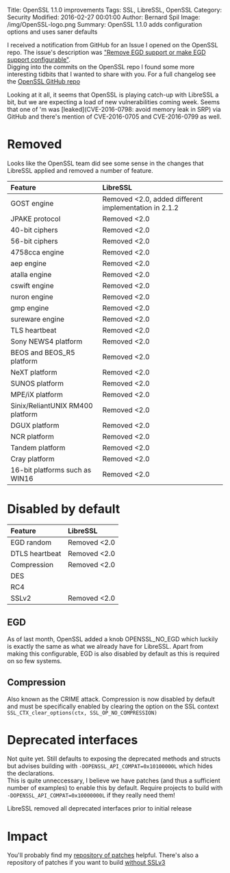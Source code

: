 Title: OpenSSL 1.1.0 improvements
Tags: SSL, LibreSSL, OpenSSL
Category: Security
Modified: 2016-02-27 00:01:00
Author: Bernard Spil
Image: /img/OpenSSL-logo.png
Summary: OpenSSL 1.1.0 adds configuration options and uses saner defaults

I received a notification from GitHub for an Issue I opened on the OpenSSL repo. The issue's description was ["Remove EGD support or make EGD support configurable"](https://github.com/openssl/openssl/issues/296).	
Digging into the commits on the OpenSSL repo I found some more interesting tidbits that I wanted to share with you. For a full changelog see the [OpenSSL GitHub repo](https://github.com/openssl/openssl/blob/master/CHANGES)

Looking at it all, it seems that OpenSSL is playing catch-up with LibreSSL a bit, but we are expecting a load of new vulnerabilities coming week. Seems that one of 'm was [leaked](CVE-2016-0798: avoid memory leak in SRP) via GitHub and there's mention of CVE-2016-0705 and CVE-2016-0799 as well.

# Removed

Looks like the OpenSSL team did see some sense in the changes that LibreSSL applied and removed a number of feature.

| Feature | LibreSSL
|:---|:---|
| GOST engine | Removed <2.0, added different implementation in 2.1.2 | 
| JPAKE protocol | Removed <2.0 |
| 40-bit ciphers | Removed <2.0 |
| 56-bit ciphers | Removed <2.0 |
| 4758cca engine | Removed <2.0 |
| aep engine | Removed <2.0 |
| atalla engine | Removed <2.0 |
| cswift engine | Removed <2.0 |
| nuron engine | Removed <2.0 |
| gmp engine | Removed <2.0 |
| sureware engine | Removed <2.0 |
| TLS heartbeat | Removed <2.0 |
| Sony NEWS4 platform | Removed <2.0 |
| BEOS and BEOS_R5 platform | Removed <2.0 |
| NeXT platform | Removed <2.0 |
| SUNOS platform | Removed <2.0 |
| MPE/iX platform | Removed <2.0 |
| Sinix/ReliantUNIX RM400 platform | Removed <2.0 |
| DGUX platform | Removed <2.0 |
| NCR platform | Removed <2.0 |
| Tandem platform | Removed <2.0 |
| Cray platform | Removed <2.0 |
| 16-bit platforms such as WIN16 | Removed <2.0 |

# Disabled by default

| Feature | LibreSSL
|:---|:---|
| EGD random | Removed <2.0 |
| DTLS heartbeat | Removed <2.0 |
| Compression | Removed <2.0 |
| DES | |
| RC4 | |
| SSLv2 | Removed <2.0 |

## EGD

As of last month, OpenSSL added a knob OPENSSL_NO_EGD which luckily is exactly the same as what we already have for LibreSSL.
Apart from making this configurable, EGD is also disabled by default as this is required on so few systems.

## Compression

Also known as the CRIME attack. Compression is now disabled by default and must be specifically enabled by clearing the option on the SSL context `SSL_CTX_clear_options(ctx, SSL_OP_NO_COMPRESSION)`

# Deprecated interfaces

Not quite yet. Still defaults to exposing the deprecated methods and structs but advises building with `-DOPENSSL_API_COMPAT=0x10100000L` which hides the declarations.   
This is quite unneccessary, I believe we have patches (and thus a sufficient number of examples) to enable this by default. Require projects to build with `-DOPENSSL_API_COMPAT=0x10000000L` if they really need them!

LibreSSL removed all deprecated interfaces prior to initial release

# Impact

You'll probably find my [repository of patches](https://wiki.freebsd.org/LibreSSL/Ports) helpful. There's also a repository of patches if you want to build [without SSLv3](https://wiki.freebsd.org/OpenSSL/No-SSLv3)

